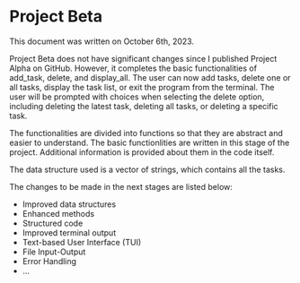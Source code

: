 # Project Beta

This document was written on October 6th, 2023.

Project Beta does not have significant changes since I published Project Alpha on GitHub. However, it completes the basic functionalities of add_task, delete, and display_all. The user can now add tasks, delete one or all tasks, display the task list, or exit the program from the terminal. The user will be prompted with choices when selecting the delete option, including deleting the latest task, deleting all tasks, or deleting a specific task.

The functionalities are divided into functions so that they are abstract and easier to understand. The basic functionlities are written in this stage of the project. Additional information is provided about them in the code itself.

The data structure used is a vector of strings, which contains all the tasks.

The changes to be made in the next stages are listed below:

* Improved data structures
* Enhanced methods
* Structured code
* Improved terminal output
* Text-based User Interface (TUI)
* File Input-Output
* Error Handling
* ...
